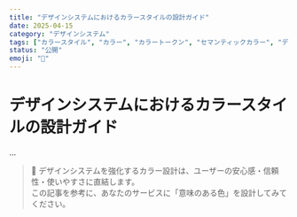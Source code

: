 ```yaml
---
title: "デザインシステムにおけるカラースタイルの設計ガイド"
date: 2025-04-15
category: "デザインシステム"
tags: ["カラースタイル", "カラー", "カラートークン", "セマンティックカラー", "デザインシステム", "Figma", "SCSS", "アクセシビリティ", "UI設計"]
status: "公開"
emoji: "🎨"
---
```


# デザインシステムにおけるカラースタイルの設計ガイド

...

> 🎨 デザインシステムを強化するカラー設計は、ユーザーの安心感・信頼性・使いやすさに直結します。  
> この記事を参考に、あなたのサービスに「意味のある色」を設計してみてください。
